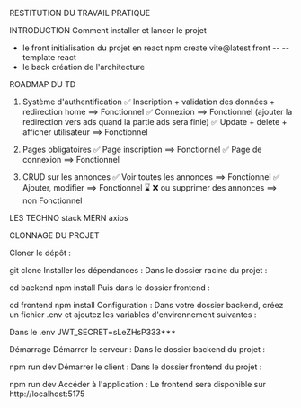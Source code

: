 
RESTITUTION DU TRAVAIL PRATIQUE 

INTRODUCTION
Comment installer et lancer le projet
* le front
initialisation du projet en react
  npm create vite@latest front -- --template react
* le back
création de l'architecture

ROADMAP DU TD

1. Système d'authentification
   ✅ Inscription + validation des données + redirection home ==> Fonctionnel
   ✅ Connexion ==> Fonctionnel (ajouter la redirection vers ads quand la partie ads sera finie)
   ✅ Update + delete + afficher utilisateur ==> Fonctionnel

2. Pages obligatoires
   ✅ Page inscription ==>  Fonctionnel
   ✅ Page de connexion ==> Fonctionnel


3. CRUD sur les annonces
   ✅ Voir toutes les annonces  ==> Fonctionnel
   ✅ Ajouter, modifier  ==> Fonctionnel
   ⌛ ❌ ou supprimer des annonces  ==> non Fonctionnel


LES TECHNO
stack MERN axios



CLONNAGE DU PROJET

Cloner le dépôt :

git clone 
Installer les dépendances :
Dans le dossier racine du projet :

cd backend
npm install
Puis dans le dossier frontend :

cd frontend
npm install
Configuration : Dans votre dossier backend, créez un fichier .env et ajoutez les variables d'environnement suivantes :

Dans le .env
JWT_SECRET=sLeZHsP333***

Démarrage
Démarrer le serveur :
Dans le dossier backend du projet :

npm run dev
Démarrer le client : Dans le dossier frontend du projet :

npm run dev
Accéder à l'application : Le frontend sera disponible sur http://localhost:5175